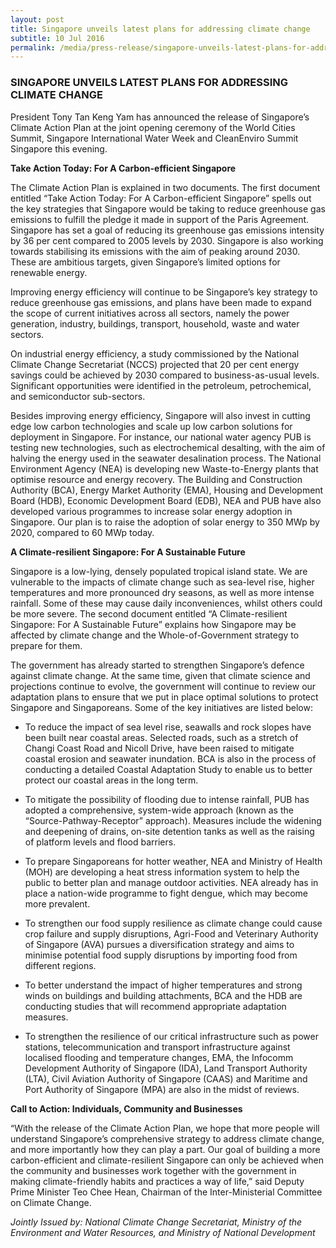 ```yaml
---
layout: post
title: Singapore unveils latest plans for addressing climate change
subtitle: 10 Jul 2016
permalink: /media/press-release/singapore-unveils-latest-plans-for-addressing-climate-change
---
```


### SINGAPORE UNVEILS LATEST PLANS FOR ADDRESSING CLIMATE CHANGE

President Tony Tan Keng Yam has announced the release of Singapore’s Climate Action Plan at the joint opening ceremony of the World Cities Summit, Singapore International Water Week and CleanEnviro Summit Singapore this evening.

**Take Action Today: For A Carbon-efficient Singapore**

The Climate Action Plan is explained in two documents. The first document entitled “Take Action Today: For A Carbon-efficient Singapore” spells out the key strategies that Singapore would be taking to reduce greenhouse gas emissions to fulfill the pledge it made in support of the Paris Agreement. Singapore has set a goal of reducing its greenhouse gas emissions intensity by 36 per cent compared to 2005 levels by 2030. Singapore is also working towards stabilising its emissions with the aim of peaking around 2030. These are ambitious targets, given Singapore’s limited options for renewable energy.

Improving energy efficiency will continue to be Singapore’s key strategy to reduce greenhouse gas emissions, and plans have been made to expand the scope of current initiatives across all sectors, namely the power generation, industry, buildings, transport, household, waste and water sectors.

On industrial energy efficiency, a study commissioned by the National Climate Change Secretariat (NCCS) projected that 20 per cent energy savings could be achieved by 2030 compared to business-as-usual levels. Significant opportunities were identified in the petroleum, petrochemical, and semiconductor sub-sectors.

Besides improving energy efficiency, Singapore will also invest in cutting edge low carbon technologies and scale up low carbon solutions for deployment in Singapore. For instance, our national water agency PUB is testing new technologies, such as electrochemical desalting, with the aim of halving the energy used in the seawater desalination process. The National Environment Agency (NEA) is developing new Waste-to-Energy plants that optimise resource and energy recovery. The Building and Construction Authority (BCA), Energy Market Authority (EMA), Housing and Development Board (HDB), Economic Development Board (EDB), NEA and PUB have also developed various programmes to increase solar energy adoption in Singapore. Our plan is to raise the adoption of solar energy to 350 MWp by 2020, compared to 60 MWp today.

**A Climate-resilient Singapore: For A Sustainable Future**

Singapore is a low-lying, densely populated tropical island state. We are vulnerable to the impacts of climate change such as sea-level rise, higher temperatures and more pronounced dry seasons, as well as more intense rainfall. Some of these may cause daily inconveniences, whilst others could be more severe. The second document entitled “A Climate-resilient Singapore: For A Sustainable Future” explains how Singapore may be affected by climate change and the Whole-of-Government strategy to prepare for them.

The government has already started to strengthen Singapore’s defence against climate change. At the same time, given that climate science and projections continue to evolve, the government will continue to review our adaptation plans to ensure that we put in place optimal solutions to protect Singapore and Singaporeans. Some of the key initiatives are listed below:

* To reduce the impact of sea level rise, seawalls and rock slopes have been built near coastal areas. Selected roads, such as a stretch of Changi Coast Road and Nicoll Drive, have been raised to mitigate coastal erosion and seawater inundation. BCA is also in the process of conducting a detailed Coastal Adaptation Study to enable us to better protect our coastal areas in the long term.

* To mitigate the possibility of flooding due to intense rainfall, PUB has adopted a comprehensive, system-wide approach (known as the “Source-Pathway-Receptor” approach). Measures include the widening and deepening of drains, on-site detention tanks as well as the raising of platform levels and flood barriers.

* To prepare Singaporeans for hotter weather, NEA and Ministry of Health (MOH) are developing a heat stress information system to help the public to better plan and manage outdoor activities. NEA already has in place a nation-wide programme to fight dengue, which may become more prevalent.

* To strengthen our food supply resilience as climate change could cause crop failure and supply disruptions, Agri-Food and Veterinary Authority of Singapore (AVA) pursues a diversification strategy and aims to minimise potential food supply disruptions by importing food from different regions.

* To better understand the impact of higher temperatures and strong winds on buildings and building attachments, BCA and the HDB are conducting studies that will recommend appropriate adaptation measures.

* To strengthen the resilience of our critical infrastructure such as power stations, telecommunication and transport infrastructure against localised flooding and temperature changes, EMA, the Infocomm Development Authority of Singapore (IDA), Land Transport Authority (LTA), Civil Aviation Authority of Singapore (CAAS) and Maritime and Port Authority of Singapore (MPA) are also in the midst of reviews.

**Call to Action: Individuals, Community and Businesses**

“With the release of the Climate Action Plan, we hope that more people will understand Singapore’s comprehensive strategy to address climate change, and more importantly how they can play a part. Our goal of building a more carbon-efficient and climate-resilient Singapore can only be achieved when the community and businesses work together with the government in making climate-friendly habits and practices a way of life,” said Deputy Prime Minister Teo Chee Hean, Chairman of the Inter-Ministerial Committee on Climate Change.

*Jointly Issued by: National Climate Change Secretariat, Ministry of the Environment and Water Resources, and Ministry of National Development*